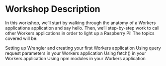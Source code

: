 # Workshop Description

In this workshop, we’ll start by walking through the anatomy of a Workers applications application and say hello. Then, we’ll step-by-step work to call other Workers applications in order to light up a Raspberry Pi! The topics covered will be:

Setting up Wrangler and creating your first Workers application
Using query request parameters in your Workers application
Using fetch\(\) in your Workers application
Using npm modules in your Workers application
